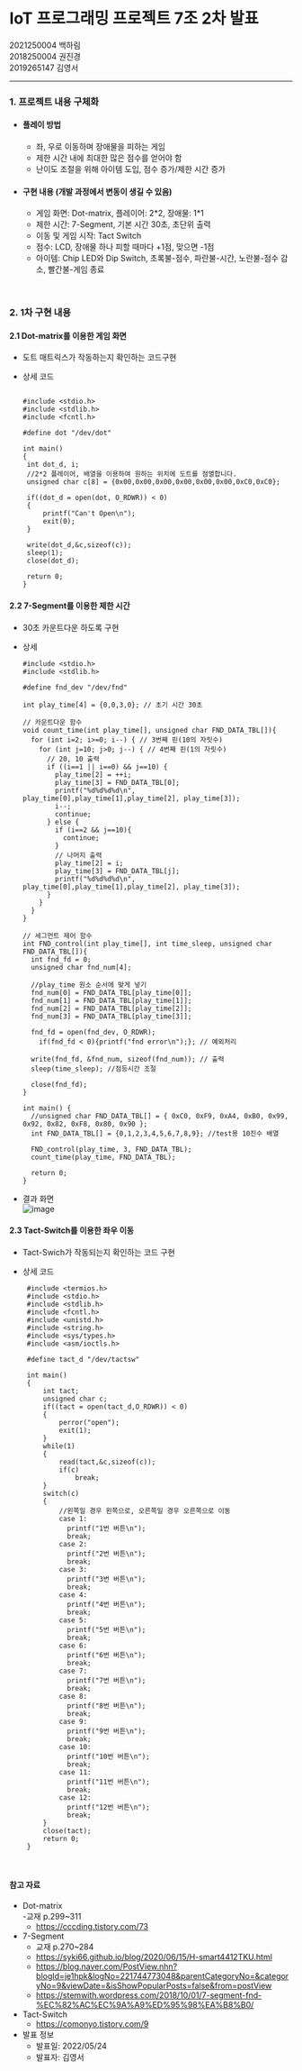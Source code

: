 # IoT 프로그래밍 프로젝트 7조 2차 발표
2021250004 백하림   
2018250004 권진경   
2019265147 김영서   
*** 
   
### 1. 프로젝트 내용 구체화   
- #### 플레이 방법
  - 좌, 우로 이동하며 장애물을 피하는 게임
  - 제한 시간 내에 최대한 많은 점수를 얻어야 함
  - 난이도 조절을 위해 아이템 도입, 점수 증가/제한 시간 증가
- #### 구현 내용 (개발 과정에서 변동이 생길 수 있음)
  - 게임 화면: Dot-matrix, 플레이어: 2\*2, 장애물: 1\*1
  - 제한 시간: 7-Segment, 기본 시간 30초, 초단위 출력
  - 이동 및 게임 시작: Tact Switch
  - 점수: LCD, 장애물 하나 피할 때마다 +1점, 맞으면 -1점
  - 아이템: Chip LED와 Dip Switch, 초록불-점수, 파란불-시간, 노란불-점수 감소, 빨간불-게임 종료
       
</Br> 
    
### 2. 1차 구현 내용
#### 2.1 Dot-matrix를 이용한 게임 화면
- 도트 매트릭스가 작동하는지 확인하는 코드구현
- 상세 코드 
     
   ```

   #include <stdio.h>
   #include <stdlib.h>
   #include <fcntl.h>

   #define dot "/dev/dot"

   int main()
   {
    int dot_d, i;
    //2*2 플레이어, 배열을 이용하여 원하는 위치에 도트를 점멸합니다.
    unsigned char c[8] = {0x00,0x00,0x00,0x00,0x00,0x00,0xC0,0xC0}; 

    if((dot_d = open(dot, O_RDWR)) < 0)
    {
        printf("Can't Open\n");
        exit(0);
    }

    write(dot_d,&c,sizeof(c));
    sleep(1);
    close(dot_d);

    return 0;
   }
   ```



#### 2.2 7-Segment를 이용한 제한 시간
- 30초 카운트다운 하도록 구현
- 상세 

  ```
  #include <stdio.h>
  #include <stdlib.h>
     
  #define fnd_dev "/dev/fnd"

  int play_time[4] = {0,0,3,0}; // 초기 시간 30초

  // 카운트다운 함수
  void count_time(int play_time[], unsigned char FND_DATA_TBL[]){
    for (int i=2; i>=0; i--) { // 3번째 핀(10의 자릿수)
      for (int j=10; j>0; j--) { // 4번째 핀(1의 자릿수)
        // 20, 10 출력
        if ((i==1 || i==0) && j==10) {
          play_time[2] = ++i;
          play_time[3] = FND_DATA_TBL[0];
          printf("%d%d%d%d\n", play_time[0],play_time[1],play_time[2], play_time[3]);
          i--;
          continue;
        } else {
          if (i==2 && j==10){
            continue;
          }
          // 나머지 출력
          play_time[2] = i;
          play_time[3] = FND_DATA_TBL[j];
          printf("%d%d%d%d\n", play_time[0],play_time[1],play_time[2], play_time[3]);      
        }
      }
    }
  }

  // 세그먼트 제어 함수
  int FND_control(int play_time[], int time_sleep, unsigned char FND_DATA_TBL[]){
    int fnd_fd = 0;
    unsigned char fnd_num[4];

    //play_time 원소 순서에 맞게 넣기
    fnd_num[0] = FND_DATA_TBL[play_time[0]];
    fnd_num[1] = FND_DATA_TBL[play_time[1]];
    fnd_num[2] = FND_DATA_TBL[play_time[2]];
    fnd_num[3] = FND_DATA_TBL[play_time[3]];

    fnd_fd = open(fnd_dev, O_RDWR);
      if(fnd_fd < 0){printf("fnd error\n");}; // 예외처리

    write(fnd_fd, &fnd_num, sizeof(fnd_num)); // 출력
    sleep(time_sleep); //점등시간 조절

    close(fnd_fd);
  }

  int main() {
    //unsigned char FND_DATA_TBL[] = { 0xC0, 0xF9, 0xA4, 0xB0, 0x99, 0x92, 0x82, 0xF8, 0x80, 0x90 };
    int FND_DATA_TBL[] = {0,1,2,3,4,5,6,7,8,9}; //test용 10진수 배열

    FND_control(play_time, 3, FND_DATA_TBL);  
    count_time(play_time, FND_DATA_TBL);

    return 0;
  } 
  ```


- 결과 화면   
  ![image](https://user-images.githubusercontent.com/59548168/169685740-f0e1c078-3881-4629-813e-a183e89a6cb0.png)


#### 2.3 Tact-Switch를 이용한 좌우 이동
- Tact-Swich가 작동되는지 확인하는 코드 구현
- 상세 코드 


  ```
   #include <termios.h>
   #include <stdio.h>
   #include <stdlib.h>
   #include <fcntl.h>
   #include <unistd.h>
   #include <string.h>
   #include <sys/types.h>
   #include <asm/ioctls.h>

   #define tact_d "/dev/tactsw"

   int main()
   {
       int tact;
       unsigned char c;
       if((tact = open(tact_d,O_RDWR)) < 0)
       {
           perror("open");
           exit(1);
       }
       while(1)
       {
           read(tact,&c,sizeof(c));
           if(c)
               break;
       }
       switch(c)
       {
           //왼쪽일 경우 왼쪽으로, 오른쪽일 경우 오른쪽으로 이동
           case 1: 
             printf("1번 버튼\n");
             break;
           case 2: 
             printf("2번 버튼\n");
             break;
           case 3: 
             printf("3번 버튼\n");
             break;
           case 4: 
             printf("4번 버튼\n");
             break;
           case 5: 
             printf("5번 버튼\n");
             break;
           case 6: 
             printf("6번 버튼\n");
             break;
           case 7: 
             printf("7번 버튼\n");
             break;
           case 8: 
             printf("8번 버튼\n");
             break;
           case 9: 
             printf("9번 버튼\n");
             break;
           case 10: 
             printf("10번 버튼\n");
             break;
           case 11: 
             printf("11번 버튼\n");
             break;
           case 12: 
             printf("12번 버튼\n");
             break;
       }
       close(tact);
       return 0;
   }
  ```

 

</Br>  
   
#### 참고 자료   
- Dot-matrix   
  -교재 p.299~311   
  - <https://cccding.tistory.com/73>
- 7-Segment   
  - 교재 p.270~284
  - <https://syki66.github.io/blog/2020/06/15/H-smart4412TKU.html>
  - <https://blog.naver.com/PostView.nhn?blogId=je1hpk&logNo=221744773048&parentCategoryNo=&categoryNo=9&viewDate=&isShowPopularPosts=false&from=postView>
  - <https://stemwith.wordpress.com/2018/10/01/7-segment-fnd-%EC%82%AC%EC%9A%A9%ED%95%98%EA%B8%B0/>
- Tact-Switch
  - <https://comonyo.tistory.com/9>
- 발표 정보
  - 발표일: 2022/05/24
  - 발표자: 김영서
